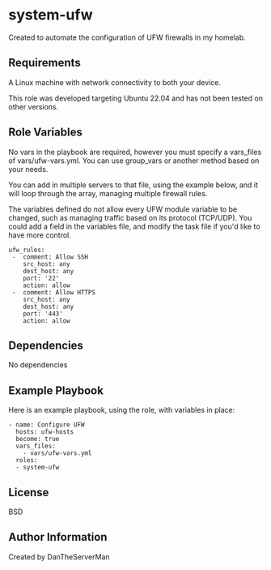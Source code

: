 system-ufw
=========

Created to automate the configuration of UFW firewalls in my homelab.

Requirements
------------

A Linux machine with network connectivity to both your device.

This role was developed targeting Ubuntu 22.04 and has not been tested on other versions.

Role Variables
--------------
 
No vars in the playbook are required, however you must specify a vars_files of vars/ufw-vars.yml. You can use group_vars or another method based on your needs.

You can add in multiple servers to that file, using the example below, and it will loop through the array, managing multiple firewall rules.

The variables defined do not allow every UFW module variable to be changed, such as managing traffic based on its protocol (TCP/UDP). You could add a field in the variables file, and modify the task file if you'd like to have more control. 

```
ufw_rules:
 -  comment: Allow SSH
    src_host: any
    dest_host: any
    port: '22'
    action: allow
 -  comment: Allow HTTPS
    src_host: any
    dest_host: any
    port: '443'
    action: allow
```
Dependencies
------------

No dependencies

Example Playbook
----------------

Here is an example playbook, using the role, with variables in place:
```
- name: Configure UFW
  hosts: ufw-hosts 
  become: true
  vars_files:
    - vars/ufw-vars.yml
  roles:
  - system-ufw
```
License
-------

BSD

Author Information
------------------

Created by DanTheServerMan